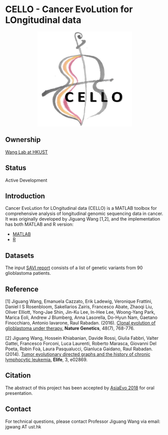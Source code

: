 # CELLO - Cancer EvoLution for LOngitudinal data


<div align=center><img width="300" height="300" src="logo.jpg" style="display: block; margin: auto;" ></div>

## Ownership
[Wang Lab at HKUST](http://wang-lab.ust.hk/)

## Status
Active Development

## Introduction
Cancer EvoLution for LOngitudinal data (CELLO) is a MATLAB toolbox for comprehensive analysis of longitudinal genomic sequencing data in cancer. It was originally developed by Jiguang Wang [1,2], and the implementation has both MATLAB and R version:
* [MATLAB](./CELLOM/CELLOM.md)
* [R](./CELLOR/CELLOR.md)

## Datasets

The input [SAVI report](./input.savi.txt) consists of a list of genetic variants from 90 glioblastoma patients.

## Reference

[1] Jiguang Wang, Emanuela Cazzato, Erik Ladewig, Veronique Frattini, Daniel I S Rosenbloom, Sakellarios Zairis, Francesco Abate, Zhaoqi Liu, Oliver Elliott, Yong-Jae Shin, Jin-Ku Lee, In-Hee Lee, Woong-Yang Park, Marica Eoli, Andrew J Blumberg, Anna Lasorella, Do-Hyun Nam, Gaetano Finocchiaro, Antonio Iavarone, Raul Rabadan. (2016). [Clonal evolution of glioblastoma under therapy.](https://www.nature.com/articles/ng.3590) **Nature Genetics**, 48(7), 768-776.

[2] Jiguang Wang, Hossein Khiabanian, Davide Rossi, Giulia Fabbri, Valter Gattei, Francesco Forconi, Luca Laurenti, Roberto Marasca, Giovanni Del Poeta, Robin Foà, Laura Pasqualucci, Gianluca Gaidano, Raul Rabadan. (2014). [Tumor evolutionary directed graphs and the history of chronic lymphocytic leukemia.](https://elifesciences.org/articles/02869) **Elife**, 3, e02869.

## Citation

The abstract of this project has been accepted by [AsiaEvo 2018](http://www.asianevo.org/) for oral presentation.

## Contact

For technical questions, please contact Professor Jiguang Wang via email: jgwang AT ust.hk
